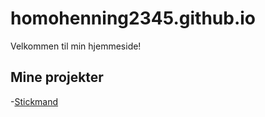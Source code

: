 # homohenning2345.github.io
Velkommen til min hjemmeside!
## Mine projekter
-[Stickmand](https://homohenning2345.github.io/Stickman/)
